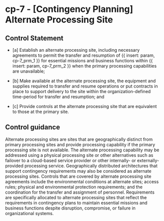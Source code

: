 # cp-7 - \[Contingency Planning\] Alternate Processing Site

## Control Statement

- \[a\] Establish an alternate processing site, including necessary agreements to permit the transfer and resumption of {{ insert: param, cp-7_prm_1 }} for essential missions and business functions within {{ insert: param, cp-7_prm_2 }} when the primary processing capabilities are unavailable;

- \[b\] Make available at the alternate processing site, the equipment and supplies required to transfer and resume operations or put contracts in place to support delivery to the site within the organization-defined time-period for transfer and resumption; and

- \[c\] Provide controls at the alternate processing site that are equivalent to those at the primary site.

## Control guidance

Alternate processing sites are sites that are geographically distinct from primary processing sites and provide processing capability if the primary processing site is not available. The alternate processing capability may be addressed using a physical processing site or other alternatives such as failover to a cloud-based service provider or other internally- or externally-provided processing service. Geographically distributed architectures that support contingency requirements may also be considered as alternate processing sites. Controls that are covered by alternate processing site agreements include the environmental conditions at alternate sites; access rules; physical and environmental protection requirements; and the coordination for the transfer and assignment of personnel. Requirements are specifically allocated to alternate processing sites that reflect the requirements in contingency plans to maintain essential missions and business functions despite disruption, compromise, or failure in organizational systems.
